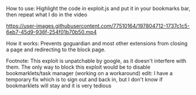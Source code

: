 How to use:
Highlight the code in exploit.js and put it in your bookmarks bar, then repeat what I do in the video

https://user-images.githubusercontent.com/77510164/197804712-1737c1c5-6eb7-45d9-936f-254f01b70b50.mp4

How it works:
Prevents goguardian and most other extensions from closing a page and redirecting to the block page.


Footnote: This exploit is unpatchable by google, as it doesn't interfere with them. The only way to block this exploit would be to disable bookmarklets/task manager (working on a workaround)
edit: I have a temporary fix which is to sign out and back in, but I don't know if bookmarklets will stay and it is very tedious
